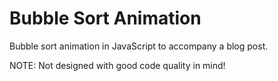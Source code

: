 Bubble Sort Animation
===================

Bubble sort animation in JavaScript to accompany a blog post.

NOTE: Not designed with good code quality in mind!